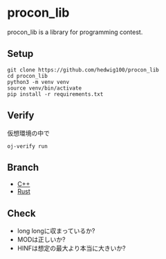 # procon_lib

procon_lib is a library for programming contest.

## Setup 

```
git clone https://github.com/hedwig100/procon_lib 
cd procon_lib
python3 -m venv venv
source venv/bin/activate
pip install -r requirements.txt
```

## Verify 

仮想環境の中で

```
oj-verify run
```

## Branch

- [C++](https://github.com/hedwig100/procon_lib)
- [Rust](https://github.com/hedwig100/procon_lib/tree/rust)

## Check

- long longに収まっているか?
- MODは正しいか?
- HINFは想定の最大より本当に大きいか?
